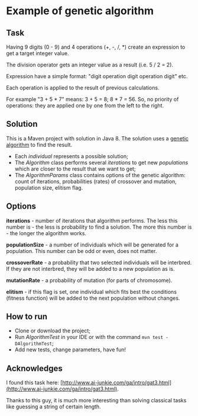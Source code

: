 # Example of genetic algorithm

## Task
Having 9 digits (0 - 9) and 4 operations (+, -, /, *) create an expression to get a target integer value.

The division operator gets an integer value as a result (i.e. 5 / 2 = 2).

Expression have a simple format: "digit operation digit operation digit" etc.

Each operation is applied to the result of previous calculations.

For example "3 + 5 * 7" means: 3 + 5 = 8; 8 * 7 = 56. So, no priority of operations: they are applied one by one from the left to the 
right.


## Solution
This is a Maven project with solution in Java 8.
The solution uses a [genetic algorithm](https://en.wikipedia.org/wiki/Genetic_algorithm) to find the result.
- Each _individual_ represents a possible solution;
- The _Algorithm_ class performs several _iterations_ to get new _populations_ which are closer to the result that we want to get;
- The _AlgorithmParams_ class contains options of the genetic algorithm: count of iterations, probabilities (rates) of crossover and 
mutation, population size, elitism flag.

## Options
**iterations** - number of iterations that algorithm performs. The less this number is - the less is probability to find a solution. The 
more
this 
number is - the 
longer the algorithm works.

**populationSize** - a number of individuals which will be generated for a population. This number can be odd or even, does not matter.

**crossoverRate** - a probability that two selected individuals will be interbred. If they are not interbred, they will be added to a new
 population as is.
 
 **mutationRate** - a probability of mutation (for parts of chromosome).
 
 **elitism** - if this flag is set, one individual which fits best the conditions (fitness function) will be added to the next population
  without changes.  


## How to run
- Clone or download the project;
- Run _AlgorithmTest_ in your IDE or with the command `mvn test -DAlgorithmTest`;
- Add new tests, change parameters, have fun!

## Acknowledges
I found this task here: [http://www.ai-junkie.com/ga/intro/gat3.html](http://www.ai-junkie.com/ga/intro/gat3.html).

Thanks to this guy, it is much more interesting than solving classical tasks like guessing a string of certain length.  
